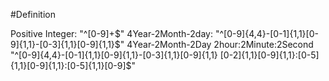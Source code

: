 #Definition

Positive Integer: "^[0-9]+$"
4Year-2Month-2day: "^[0-9]{4,4}-[0-1]{1,1}[0-9]{1,1}-[0-3]{1,1}[0-9]{1,1}$"
4Year-2Month-2Day 2hour:2Minute:2Second "^[0-9]{4,4}-[0-1]{1,1}[0-9]{1,1}-[0-3]{1,1}[0-9]{1,1} [0-2]{1,1}[0-9]{1,1}:[0-5]{1,1}[0-9]{1,1}:[0-5]{1,1}[0-9]$"
